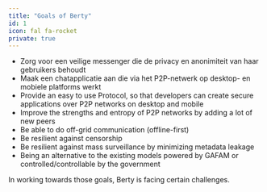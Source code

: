 ```yaml
---
title: "Goals of Berty"
id: 1
icon: fal fa-rocket
private: true
---
```


* Zorg voor een veilige messenger die de privacy en anonimiteit van haar gebruikers behoudt
* Maak een chatapplicatie aan die via het P2P-netwerk op desktop- en mobiele platforms werkt
* Provide an easy to use Protocol, so that developers can create secure applications over P2P networks on desktop and mobile
* Improve the strengths and entropy of P2P networks by adding a lot of new peers
* Be able to do off-grid communication (offline-first)
* Be resilient against censorship
* Be resilient against mass surveillance by minimizing metadata leakage
* Being an alternative to the existing models powered by GAFAM or controlled/controllable by the government

In working towards those goals, Berty is facing certain challenges.
